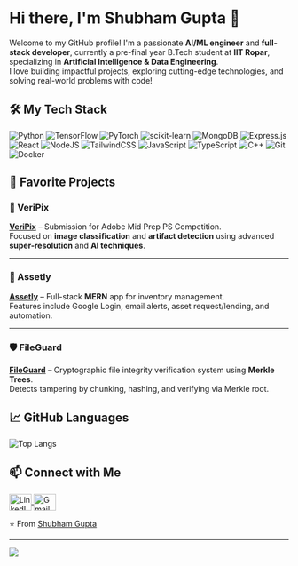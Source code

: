# Hi there, I'm Shubham Gupta 👋

Welcome to my GitHub profile! I'm a passionate **AI/ML engineer** and **full-stack developer**, currently a pre-final year B.Tech student at **IIT Ropar**, specializing in **Artificial Intelligence & Data Engineering**.  
I love building impactful projects, exploring cutting-edge technologies, and solving real-world problems with code!

## 🛠️ My Tech Stack

![Python](https://img.shields.io/badge/python-3670A0?style=for-the-badge&logo=python&logoColor=ffdd54)
![TensorFlow](https://img.shields.io/badge/TensorFlow-FF6F00?style=for-the-badge&logo=tensorflow&logoColor=white)
![PyTorch](https://img.shields.io/badge/PyTorch-EE4C2C?style=for-the-badge&logo=pytorch&logoColor=white)
![scikit-learn](https://img.shields.io/badge/scikit--learn-F7931E?style=for-the-badge&logo=scikit-learn&logoColor=white)
![MongoDB](https://img.shields.io/badge/MongoDB-%234ea94b.svg?style=for-the-badge&logo=mongodb&logoColor=white)
![Express.js](https://img.shields.io/badge/express.js-%23404d59.svg?style=for-the-badge&logo=express&logoColor=%2361DAFB)
![React](https://img.shields.io/badge/react-%2320232a.svg?style=for-the-badge&logo=react&logoColor=%2361DAFB)
![NodeJS](https://img.shields.io/badge/node.js-6DA55F?style=for-the-badge&logo=node.js&logoColor=white)
![TailwindCSS](https://img.shields.io/badge/tailwindcss-%2338B2AC.svg?style=for-the-badge&logo=tailwind-css&logoColor=white)
![JavaScript](https://img.shields.io/badge/javascript-%23323330.svg?style=for-the-badge&logo=javascript&logoColor=%23F7DF1E)
![TypeScript](https://img.shields.io/badge/typescript-%23007ACC.svg?style=for-the-badge&logo=typescript&logoColor=white)
![C++](https://img.shields.io/badge/c++-%2300599C.svg?style=for-the-badge&logo=c%2B%2B&logoColor=white)
![Git](https://img.shields.io/badge/git-%23F05033.svg?style=for-the-badge&logo=git&logoColor=white)
![Docker](https://img.shields.io/badge/docker-%230db7ed.svg?style=for-the-badge&logo=docker&logoColor=white)

## 📌 Favorite Projects

### 🔬 VeriPix  
**[VeriPix]([https://github.com/ShubhamGupta1017/VeriPix](https://github.com/shubhamgupta1017/Deepfake-Detection-and-Explanation-Generation))** – Submission for Adobe Mid Prep PS Competition.  
Focused on **image classification** and **artifact detection** using advanced **super-resolution** and **AI techniques**.  

---

### 🧾 Assetly  
**[Assetly](https://github.com/ShubhamGupta1017/Assetly)** – Full-stack **MERN** app for inventory management.  
Features include Google Login, email alerts, asset request/lending, and automation.  

---

### 🛡️ FileGuard  
**[FileGuard](https://github.com/ShubhamGupta1017/FileGuard)** – Cryptographic file integrity verification system using **Merkle Trees**.  
Detects tampering by chunking, hashing, and verifying via Merkle root.  

## 📈 GitHub Languages

![Top Langs](https://github-readme-stats.vercel.app/api/top-langs/?username=ShubhamGupta1017&layout=compact&theme=radical)

## 📫 Connect with Me

<p align="left">
  <a href="https://www.linkedin.com/in/shubham259gupta/" target="_blank">
    <img align="center" src="https://raw.githubusercontent.com/rahuldkjain/github-profile-readme-generator/master/src/images/icons/Social/linked-in-alt.svg" alt="LinkedIn" height="30" width="40" />
  </a>
  <a href="mailto:shubham.259gupta@gmail.com" target="_blank">
    <img align="center" src="https://upload.wikimedia.org/wikipedia/commons/4/4e/Gmail_Icon.png" alt="Gmail" height="30" width="40" />
  </a>
</p>

⭐️ From [Shubham Gupta](https://github.com/ShubhamGupta1017)

---

[![](https://visitcount.itsvg.in/api?id=ShubhamGupta1017&icon=2&color=0)](https://visitcount.itsvg.in)
